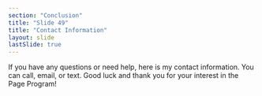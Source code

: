 ```yaml
---
section: "Conclusion"
title: "Slide 49"
title: "Contact Information"
layout: slide
lastSlide: true
---
```


If you have any questions or need help, here is my contact information.  You can call, email, or text. Good luck and thank you for your interest in the Page Program!
